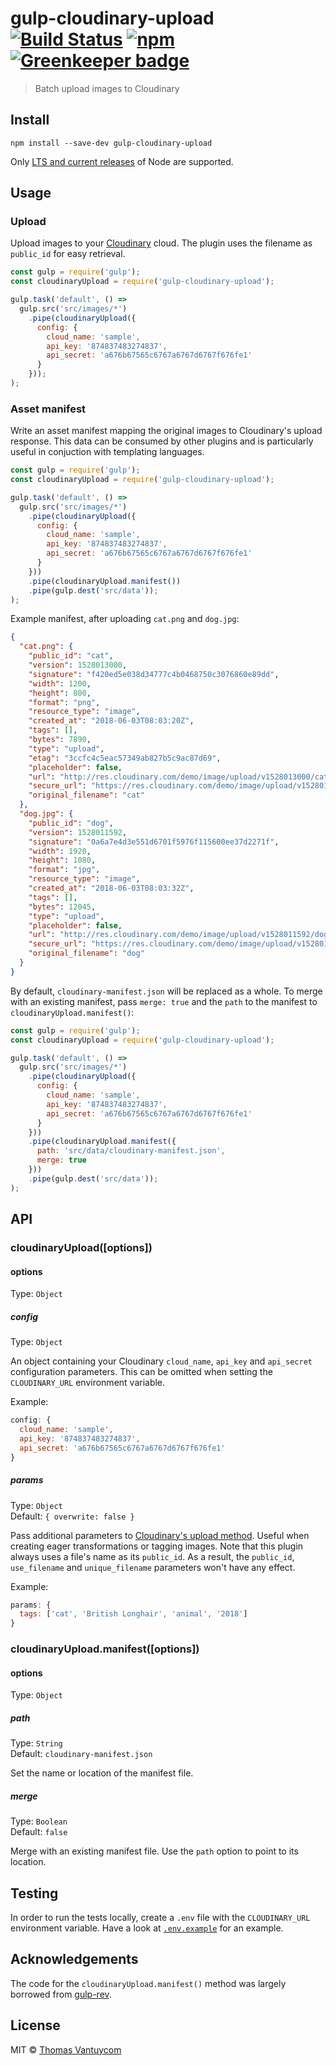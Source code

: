 # gulp-cloudinary-upload [![Build Status](https://travis-ci.org/TheDancingCode/gulp-cloudinary-upload.svg?branch=master)](https://travis-ci.org/TheDancingCode/gulp-cloudinary-upload) [![npm](https://img.shields.io/npm/v/gulp-cloudinary-upload.svg)](https://www.npmjs.com/package/gulp-cloudinary-upload) [![Greenkeeper badge](https://badges.greenkeeper.io/TheDancingCode/gulp-cloudinary-upload.svg)](https://greenkeeper.io/)

> Batch upload images to Cloudinary

## Install

```
npm install --save-dev gulp-cloudinary-upload
```

Only [LTS and current releases](https://github.com/nodejs/Release#release-schedule) of Node are supported.

## Usage

### Upload

Upload images to your [Cloudinary](https://cloudinary.com/) cloud. The plugin uses the filename as `public_id` for easy retrieval.

```js
const gulp = require('gulp');
const cloudinaryUpload = require('gulp-cloudinary-upload');

gulp.task('default', () =>
  gulp.src('src/images/*')
    .pipe(cloudinaryUpload({
      config: {
        cloud_name: 'sample',
        api_key: '874837483274837',
        api_secret: 'a676b67565c6767a6767d6767f676fe1'
      }
    }));
);
```

### Asset manifest

Write an asset manifest mapping the original images to Cloudinary's upload response. This data can be consumed by other plugins and is particularly useful in conjuction with templating languages.

```js
const gulp = require('gulp');
const cloudinaryUpload = require('gulp-cloudinary-upload');

gulp.task('default', () =>
  gulp.src('src/images/*')
    .pipe(cloudinaryUpload({
      config: {
        cloud_name: 'sample',
        api_key: '874837483274837',
        api_secret: 'a676b67565c6767a6767d6767f676fe1'
      }
    }))
    .pipe(cloudinaryUpload.manifest())
    .pipe(gulp.dest('src/data'));
);
```

Example manifest, after uploading `cat.png` and `dog.jpg`:

```JSON
{
  "cat.png": {
    "public_id": "cat",
    "version": 1528013000,
    "signature": "f420ed5e038d34777c4b0468750c3076860e89dd",
    "width": 1200,
    "height": 800,
    "format": "png",
    "resource_type": "image",
    "created_at": "2018-06-03T08:03:20Z",
    "tags": [],
    "bytes": 7890,
    "type": "upload",
    "etag": "3ccfc4c5eac57349ab827b5c9ac87d69",
    "placeholder": false,
    "url": "http://res.cloudinary.com/demo/image/upload/v1528013000/cat.png",
    "secure_url": "https://res.cloudinary.com/demo/image/upload/v1528013000/cat.png",
    "original_filename": "cat"
  },
  "dog.jpg": {
    "public_id": "dog",
    "version": 1528011592,
    "signature": "0a6a7e4d3e551d6701f5976f115600ee37d2271f",
    "width": 1920,
    "height": 1080,
    "format": "jpg",
    "resource_type": "image",
    "created_at": "2018-06-03T08:03:32Z",
    "tags": [],
    "bytes": 12045,
    "type": "upload",
    "placeholder": false,
    "url": "http://res.cloudinary.com/demo/image/upload/v1528011592/dog.jpg",
    "secure_url": "https://res.cloudinary.com/demo/image/upload/v1528011592/dog.jpg",
    "original_filename": "dog"
  }
}
```

By default, `cloudinary-manifest.json` will be replaced as a whole. To merge with an existing manifest, pass `merge: true` and the `path` to the manifest to `cloudinaryUpload.manifest()`:

```js
const gulp = require('gulp');
const cloudinaryUpload = require('gulp-cloudinary-upload');

gulp.task('default', () =>
  gulp.src('src/images/*')
    .pipe(cloudinaryUpload({
      config: {
        cloud_name: 'sample',
        api_key: '874837483274837',
        api_secret: 'a676b67565c6767a6767d6767f676fe1'
      }
    }))
    .pipe(cloudinaryUpload.manifest({
      path: 'src/data/cloudinary-manifest.json',
      merge: true
    }))
    .pipe(gulp.dest('src/data'));
);
```

## API

### cloudinaryUpload([options])

#### options

Type: `Object`

##### config

Type: `Object`

An object containing your Cloudinary `cloud_name`, `api_key` and `api_secret` configuration parameters. This can be omitted when setting the `CLOUDINARY_URL` environment variable.

Example:

```js
config: {
  cloud_name: 'sample',
  api_key: '874837483274837',
  api_secret: 'a676b67565c6767a6767d6767f676fe1'
}
```

##### params

Type: `Object`<br>
Default: `{ overwrite: false }`

Pass additional parameters to [Cloudinary's upload method](https://cloudinary.com/documentation/image_upload_api_reference#upload). Useful when creating eager transformations or tagging images. Note that this plugin always uses a file's name as its `public_id`. As a result, the `public_id`, `use_filename` and `unique_filename` parameters won't have any effect.

Example:

```js
params: {
  tags: ['cat', 'British Longhair', 'animal', '2018']
}
```

### cloudinaryUpload.manifest([options])

#### options

Type: `Object`

##### path

Type: `String`<br>
Default: `cloudinary-manifest.json`

Set the name or location of the manifest file.

##### merge

Type: `Boolean`<br>
Default: `false`

Merge with an existing manifest file. Use the `path` option to point to its location.

## Testing

In order to run the tests locally, create a `.env` file with the `CLOUDINARY_URL` environment variable. Have a look at [`.env.example`](https://github.com/TheDancingCode/gulp-cloudinary-upload/blob/master/.env.example) for an example.

## Acknowledgements

The code for the `cloudinaryUpload.manifest()` method was largely borrowed from [gulp-rev](https://github.com/sindresorhus/gulp-rev).

## License

MIT © [Thomas Vantuycom](https://github.com/TheDancingCode)

